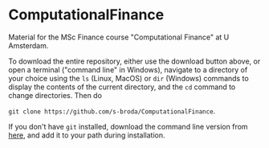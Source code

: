 # ComputationalFinance
Material for the MSc Finance course "Computational Finance" at U Amsterdam.


To download the entire repository, either use the download button above, or open a terminal ("command line" in Windows), navigate to a directory of your choice using the `ls` (Linux, MacOS) or `dir` (Windows) commands to display the contents of the current directory, and the `cd` command to change directories. Then do

`git clone https://github.com/s-broda/ComputationalFinance`.

If you don't have `git` installed, download the command line version from [here](https://git-scm.com/download), and add it to your path during installation.
